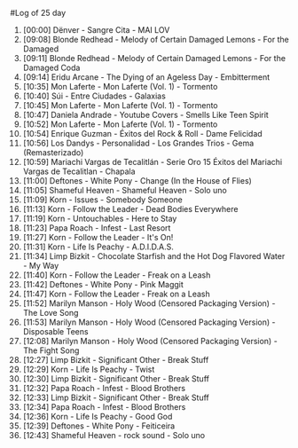 #Log of 25 day

1. [00:00] Dënver - Sangre Cita - MAI LOV
1. [09:08] Blonde Redhead - Melody of Certain Damaged Lemons - For the Damaged
1. [09:11] Blonde Redhead - Melody of Certain Damaged Lemons - For the Damaged Coda
1. [09:14] Eridu Arcane - The Dying of an Ageless Day - Embitterment
1. [10:35] Mon Laferte - Mon Laferte (Vol. 1) - Tormento
1. [10:40] Súi - Entre Ciudades - Galaxias
1. [10:45] Mon Laferte - Mon Laferte (Vol. 1) - Tormento
1. [10:47] Daniela Andrade - Youtube Covers - Smells Like Teen Spirit
1. [10:52] Mon Laferte - Mon Laferte (Vol. 1) - Tormento
1. [10:54] Enrique Guzman - Éxitos del Rock & Roll - Dame Felicidad
1. [10:56] Los Dandys - Personalidad - Los Grandes Trios - Gema (Remasterizado)
1. [10:59] Mariachi Vargas de Tecalitlán - Serie Oro 15 Éxitos del Mariachi Vargas de Tecalitlan - Chapala
1. [11:00] Deftones - White Pony - Change (In the House of Flies)
1. [11:05] Shameful Heaven - Shameful Heaven - Solo uno
1. [11:09] Korn - Issues - Somebody Someone
1. [11:13] Korn - Follow the Leader - Dead Bodies Everywhere
1. [11:19] Korn - Untouchables - Here to Stay
1. [11:23] Papa Roach - Infest - Last Resort
1. [11:27] Korn - Follow the Leader - It's On!
1. [11:31] Korn - Life Is Peachy - A.D.I.D.A.S.
1. [11:34] Limp Bizkit - Chocolate Starfish and the Hot Dog Flavored Water - My Way
1. [11:40] Korn - Follow the Leader - Freak on a Leash
1. [11:42] Deftones - White Pony - Pink Maggit
1. [11:47] Korn - Follow the Leader - Freak on a Leash
1. [11:52] Marilyn Manson - Holy Wood (Censored Packaging Version) - The Love Song
1. [11:53] Marilyn Manson - Holy Wood (Censored Packaging Version) - Disposable Teens
1. [12:08] Marilyn Manson - Holy Wood (Censored Packaging Version) - The Fight Song
1. [12:27] Limp Bizkit - Significant Other - Break Stuff
1. [12:29] Korn - Life Is Peachy - Twist
1. [12:30] Limp Bizkit - Significant Other - Break Stuff
1. [12:32] Papa Roach - Infest - Blood Brothers
1. [12:33] Limp Bizkit - Significant Other - Break Stuff
1. [12:34] Papa Roach - Infest - Blood Brothers
1. [12:36] Korn - Life Is Peachy - Good God
1. [12:39] Deftones - White Pony - Feiticeira
1. [12:43] Shameful Heaven - rock sound - Solo uno
